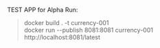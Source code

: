 TEST APP for Alpha
Run: 
> docker build . -t currency-001  
> docker run --publish 8081:8081 currency-001
>http://localhost:8081/latest